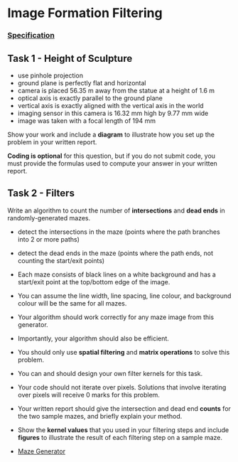 # Image Formation Filtering

### [Specification](resources/ass1-spec.pdf)



## Task 1 - Height of Sculpture

* use pinhole projection
* ground plane is perfectly flat and horizontal
* camera is placed 56.35 m away from the statue at a height of 1.6 m
* optical axis is exactly parallel to the ground plane
* vertical axis is exactly aligned with the vertical axis in the world
* imaging sensor in this camera is 16.32 mm high by 9.77 mm wide
* image was taken with a focal length of 194 mm

Show your work and include a **diagram** to illustrate how you set up the problem in your written report. 

**Coding is optional** for this question, but if you do not submit code, you must provide the formulas used to compute your answer in your written report.



## Task 2 - Filters

Write an algorithm to count the number of **intersections** and **dead ends** in randomly-generated mazes.

* detect the intersections in the maze (points where the path branches into 2 or more paths)
* detect the dead ends in the maze (points where the path ends, not counting the start/exit points)

* Each maze consists of black lines on a white background and has a start/exit point at the top/bottom edge of the image.

* You can assume the line width, line spacing, line colour, and background colour will be the same for all mazes.
* Your algorithm should work correctly for any maze image from this generator.
* Importantly, your algorithm should also be efficient.
* You should only use **spatial filtering** and **matrix operations** to solve this problem.
* You can and should design your own filter kernels for this task.
* Your code should not iterate over pixels. Solutions that involve iterating over pixels will receive 0 marks for this problem.
* Your written report should give the intersection and dead end **counts** for the two sample mazes, and briefly explain your method.
* Show the **kernel values** that you used in your filtering steps and include **figures** to illustrate the result of each filtering step on a sample maze.
* [Maze Generator](https://www.mazegenerator.net/)

